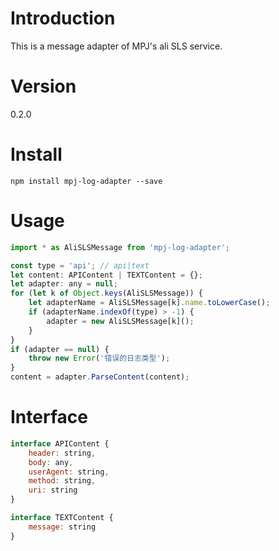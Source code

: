 # Introduction

This is a message adapter of MPJ's ali SLS service.

# Version
0.2.0

# Install
```
npm install mpj-log-adapter --save
```

# Usage

```js
import * as AliSLSMessage from 'mpj-log-adapter';

const type = 'api'; // api|text
let content: APIContent | TEXTContent = {};
let adapter: any = null;
for (let k of Object.keys(AliSLSMessage)) {
    let adapterName = AliSLSMessage[k].name.toLowerCase();
    if (adapterName.indexOf(type) > -1) {
        adapter = new AliSLSMessage[k]();
    }
}
if (adapter == null) {
    throw new Error('错误的日志类型');
}
content = adapter.ParseContent(content);


```

# Interface
```js
interface APIContent {
    header: string,
    body: any,
    userAgent: string,
    method: string,
    uri: string
}

interface TEXTContent {
    message: string
}
```